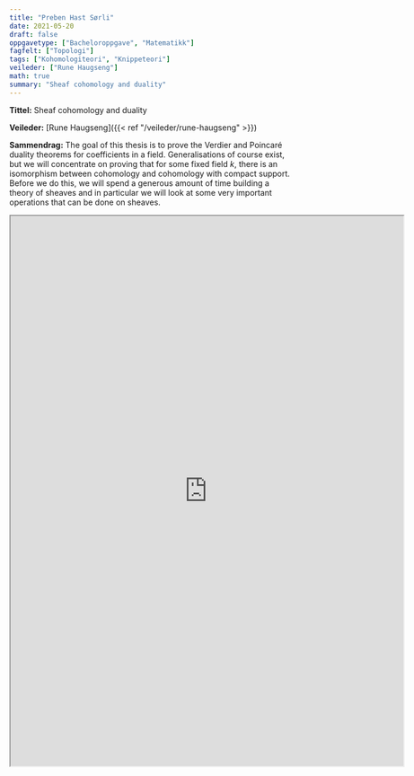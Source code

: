 ```yaml
---
title: "Preben Hast Sørli"
date: 2021-05-20
draft: false
oppgavetype: ["Bacheloroppgave", "Matematikk"]
fagfelt: ["Topologi"]
tags: ["Kohomologiteori", "Knippeteori"]
veileder: ["Rune Haugseng"]
math: true 
summary: "Sheaf cohomology and duality"
---
```


**Tittel:** Sheaf cohomology and duality

**Veileder:** [Rune Haugseng]({{< ref "/veileder/rune-haugseng" >}}) 

**Sammendrag:** The goal of this thesis is to prove the Verdier and Poincaré duality theorems for coefficients in a field. Generalisations of course exist, but we will concentrate on proving that for some fixed field $k$, there is an isomorphism between cohomology and cohomology with compact support. Before we do this, we will spend a generous amount of time building a theory of sheaves and in particular we will look at some very important operations that can be done on sheaves.

<iframe src="https://drive.google.com/file/d/15_AJvQiaTJBj1awp4HZhIz85iQU0IiBg/preview" width="700" height="980" allow="autoplay"></iframe>

